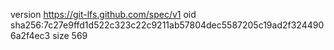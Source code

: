 version https://git-lfs.github.com/spec/v1
oid sha256:7c27e9ffd1d522c323c22c9211ab57804dec5587205c19ad2f3244906a2f4ec3
size 569
